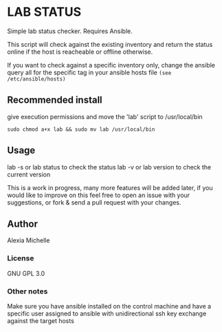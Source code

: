 # LAB STATUS

Simple lab status checker. Requires Ansible.

This script will check against the existing inventory and return the status online if the host is reacheable or offline otherwise.

If you want to check against a specific inventory only, change the ansible query all for the specific tag in your ansible hosts file 
```(see /etc/ansible/hosts)```


## Recommended install

give execution permissions and move the 'lab' script to /usr/local/bin

```sudo chmod a+x lab && sudo mv lab /usr/local/bin```

## Usage

lab -s or lab status to check the status
lab -v or lab version to check the current version

This is a work in progress, many more features will be added later, if you would like to improve on this feel free to open an issue with your suggestions,
or fork & send a pull request with your changes.

## Author

Alexia Michelle 


### License

GNU GPL 3.0

### Other notes

Make sure you have ansible installed on the control machine and have a specific user assigned to ansible with unidirectional ssh key exchange against the target hosts
